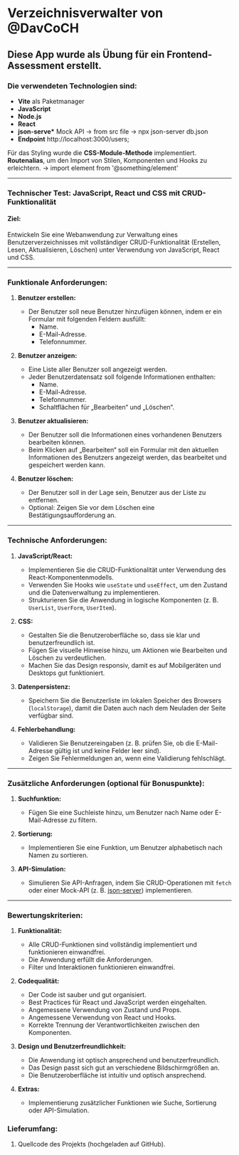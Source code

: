 # Verzeichnisverwalter von @DavCoCH

## Diese App wurde als Übung für ein Frontend-Assessment erstellt.

### Die verwendeten Technologien sind:

- **Vite** als Paketmanager
- **JavaScript**
- **Node.js**
- **React**
- **json-serve\*** Mock API -> from src file -> npx json-server db.json
- **Endpoint** http://localhost:3000/users;

Für das Styling wurde die **CSS-Module-Methode** implementiert.
**Routenalias**, um den Import von Stilen, Komponenten und Hooks zu erleichtern. -> import element from '@something/element'

---

### **Technischer Test: JavaScript, React und CSS mit CRUD-Funktionalität**

#### **Ziel:**

Entwickeln Sie eine Webanwendung zur Verwaltung eines Benutzerverzeichnisses mit vollständiger CRUD-Funktionalität (Erstellen, Lesen, Aktualisieren, Löschen) unter Verwendung von JavaScript, React und CSS.

---

### **Funktionale Anforderungen:**

1. **Benutzer erstellen:**

   - Der Benutzer soll neue Benutzer hinzufügen können, indem er ein Formular mit folgenden Feldern ausfüllt:
     - Name.
     - E-Mail-Adresse.
     - Telefonnummer.

2. **Benutzer anzeigen:**

   - Eine Liste aller Benutzer soll angezeigt werden.
   - Jeder Benutzerdatensatz soll folgende Informationen enthalten:
     - Name.
     - E-Mail-Adresse.
     - Telefonnummer.
     - Schaltflächen für „Bearbeiten“ und „Löschen“.

3. **Benutzer aktualisieren:**

   - Der Benutzer soll die Informationen eines vorhandenen Benutzers bearbeiten können.
   - Beim Klicken auf „Bearbeiten“ soll ein Formular mit den aktuellen Informationen des Benutzers angezeigt werden, das bearbeitet und gespeichert werden kann.

4. **Benutzer löschen:**
   - Der Benutzer soll in der Lage sein, Benutzer aus der Liste zu entfernen.
   - Optional: Zeigen Sie vor dem Löschen eine Bestätigungsaufforderung an.

---

### **Technische Anforderungen:**

1. **JavaScript/React:**

   - Implementieren Sie die CRUD-Funktionalität unter Verwendung des React-Komponentenmodells.
   - Verwenden Sie Hooks wie `useState` und `useEffect`, um den Zustand und die Datenverwaltung zu implementieren.
   - Strukturieren Sie die Anwendung in logische Komponenten (z. B. `UserList`, `UserForm`, `UserItem`).

2. **CSS:**

   - Gestalten Sie die Benutzeroberfläche so, dass sie klar und benutzerfreundlich ist.
   - Fügen Sie visuelle Hinweise hinzu, um Aktionen wie Bearbeiten und Löschen zu verdeutlichen.
   - Machen Sie das Design responsiv, damit es auf Mobilgeräten und Desktops gut funktioniert.

3. **Datenpersistenz:**

   - Speichern Sie die Benutzerliste im lokalen Speicher des Browsers (`localStorage`), damit die Daten auch nach dem Neuladen der Seite verfügbar sind.

4. **Fehlerbehandlung:**
   - Validieren Sie Benutzereingaben (z. B. prüfen Sie, ob die E-Mail-Adresse gültig ist und keine Felder leer sind).
   - Zeigen Sie Fehlermeldungen an, wenn eine Validierung fehlschlägt.

---

### **Zusätzliche Anforderungen (optional für Bonuspunkte):**

1. **Suchfunktion:**

   - Fügen Sie eine Suchleiste hinzu, um Benutzer nach Name oder E-Mail-Adresse zu filtern.

2. **Sortierung:**

   - Implementieren Sie eine Funktion, um Benutzer alphabetisch nach Namen zu sortieren.

3. **API-Simulation:**
   - Simulieren Sie API-Anfragen, indem Sie CRUD-Operationen mit `fetch` oder einer Mock-API (z. B. [json-server](https://github.com/typicode/json-server)) implementieren.

---

### **Bewertungskriterien:**

1. **Funktionalität:**

   - Alle CRUD-Funktionen sind vollständig implementiert und funktionieren einwandfrei.
   - Die Anwendung erfüllt die Anforderungen.
   - Filter und Interaktionen funktionieren einwandfrei.

2. **Codequalität:**

   - Der Code ist sauber und gut organisiert.
   - Best Practices für React und JavaScript werden eingehalten.
   - Angemessene Verwendung von Zustand und Props.
   - Angemessene Verwendung von React und Hooks.
   - Korrekte Trennung der Verantwortlichkeiten zwischen den Komponenten.

3. **Design und Benutzerfreundlichkeit:**

   - Die Anwendung ist optisch ansprechend und benutzerfreundlich.
   - Das Design passt sich gut an verschiedene Bildschirmgrößen an.
   - Die Benutzeroberfläche ist intuitiv und optisch ansprechend.

4. **Extras:**
   - Implementierung zusätzlicher Funktionen wie Suche, Sortierung oder API-Simulation.

### **Lieferumfang:**

1. Quellcode des Projekts (hochgeladen auf GitHub).

